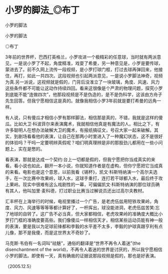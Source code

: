 # 小罗的脚法_◎布丁

小罗的脚法

小罗的脚法

◎布丁

3年前的世界杯，巴西打英格兰，小罗攻进一个极精彩的任意球，当时就有两派意见，一是说小罗了不起，角度精准，戏耍了希曼，另一种意见是，小罗是要传球，蒙进去了。前不久网上流传一段视频，是小罗打球门框，打过去球再弹回来，他接住，再打，如此一共四次。这段视频也引起两派意见，一是说小罗脚法神奇，视频为真.另一派说，这视频就是假的，门背后没准立了一块玻璃，角度、风速、风力这些条件都不可能让这动作持续四回。看来这很像是个严肃的物理问题，探究小罗到底能不能“连做四次”，他那段视频是不是伪造的，是不是伪科学，这该由方舟子先生回答。但我宁愿相信这是真的。就像我相信小罗3年前就是要打希曼的远角一样。

有人说，只有傻瓜才相信小罗有那样脚法，相信那是真的，不错，我就是这样的傻瓜。比如大卫·科波菲尔来表演魔术，我就相信他真是有魔法的人。相比之下，有许多聪明人在想办法破解大卫的魔术，有报纸搞征文，号召大家一起来破解。其实，到剧场看看他的表演，让自己在那两小时里进入了一种魔幻状态，这不是很好的体验吗？干吗一定要明辨真假呢？咱们明真理辨是非的那股劲儿都用在一些小问题上，实在是憋的。

看表演，那就是达成一个契约:台上一切都是假的，但我宁愿把你当成真实的来看。看小说也如此，翻开一本小说，你就知道作者是在虚构，但你宁愿把它当成真的来看。电影也是这个意思，以前我看《锡杯》，凯文·科斯特纳演一个高尔夫选手，在一次比赛中攻果岭，球入水，这球手重打，连打若干球都入水，最后终于攻上果岭。现实中很难有这么戏剧性的一幕，可偏偏凯文·科斯特纳演的那位球员确有其人，他叫加里·麦科德，打过职业比赛当过解说员还出过高尔夫教材。

汇丰杯在上海举行的时候，电视里播过一个广告，是老虎伍兹用短铁攻果岭，角度、风力、风速等等等等都计算好了，一杆挥出，球没能进洞，老虎伍兹苦笑:忘了地球的自转了。这广告不必当真，但大家都相信，老虎攻果岭的准确度大概比小罗打门框的准确度要高些。我们像傻瓜一样相信天才，相信某些运动员能有神一般的表演，要是我以为足球前锋都和李毅的水平差不太多，李毅的护球真跟亨利有点儿像，那不是我傻，而是这世界太不奇妙了。

马克斯·韦伯有一名词叫“祛魅”，通俗的翻译是“世界不再令人着迷”(the disenchantment of the world)，不再令人着迷的世界是讨厌的，所以我宁愿相信小罗的脚法。即使有一天，真有确凿的证据说那段视频是假的，那也是好表演。

（2005.12.5）